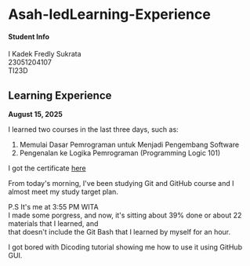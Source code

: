# Asah-IedLearning-Experience

#### Student Info <br>
I Kadek Fredly Sukrata <br>
23051204107 <br>
TI23D <br>

Learning Experience
-- 

<strong> August 15, 2025 </strong> <br>

I learned two courses in the last three days, such as: <br>
1. Memulai Dasar Pemrograman untuk Menjadi Pengembang Software
2. Pengenalan ke Logika Pemrograman (Programming Logic 101)

I got the certificate [here](https://drive.google.com/drive/folders/1fDJstuHeY1UkcBFz509G_iq1lWVCXIeL?hl=ID)

From today's morning, I've been studying Git and GitHub course and I almost meet my study target plan. 

P.S
It's me at 3:55 PM WITA <br>
I made some porgress, and now, it's sitting about 39% done or about 22 materials that I learned, and <br> 
that doesn't include the Git Bash that I learned by myself for an hour.

I got bored with Dicoding tutorial showing me how to use it using GitHub GUI.